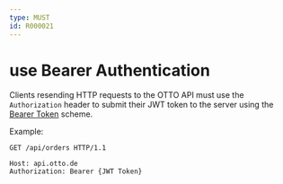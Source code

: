 ```yaml
---
type: MUST
id: R000021
---
```


# use Bearer Authentication

Clients resending HTTP requests to the OTTO API must use the `Authorization` header to submit their JWT token to the server using the [Bearer Token](https://tools.ietf.org/html/rfc6750#section-2.1) scheme.

Example:

```plaintext
GET /api/orders HTTP/1.1

Host: api.otto.de
Authorization: Bearer {JWT Token}
```
